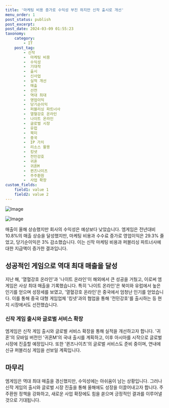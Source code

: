 ```yaml
---
title: '마케팅 비용 증가로 수익성 부진 하지만 신작 출시로 개선'
menu_order: 1
post_status: publish
post_excerpt: 
post_date: 2024-03-09 01:55:23
taxonomy:
    category:
        - IT
    post_tag:
        - 신작
        -  마케팅 비용
        -  수익성
        -  기대작
        -  출시
        -  신사업
        -  실적 개선
        -  매출
        -  선전
        -  역대 최대
        -  영업이익
        -  당기순이익
        -  퍼블리싱 파트너사
        -  열혈강호 온라인
        -  나이트 온라인
        -  글로벌 시장
        -  유럽
        -  북미
        -  중국
        -  IP 가치
        -  리소스 활용
        -  킹넷
        -  전민강호
        -  귀혼
        -  귀혼M
        -  퀸즈나이츠
        -  주주환원
        -  사업 확장
custom_fields:
    field1: value 1
    field2: value 2
---
```


![Image](https://imgnews.pstatic.net/image/648/2024/03/08/0000023866_001_20240308132901579.jpg?type=w647)

![Image](https://imgnews.pstatic.net/image/648/2024/03/08/0000023866_002_20240308132901625.jpg?type=w647)

매출이 올해 상승했지만 회사의 수익성은 예상보다 낮았습니다. 엠게임은 전년대비 10.8%의 매출 상승을 달성했지만, 마케팅 비용과 수수료 증가로 영업이익은 29.3% 줄었고, 당기순이익은 3% 감소했습니다. 이는 신작 마케팅 비용과 퍼블리싱 파트너사에 대한 지급액이 증가한 결과입니다.
## 성공적인 게임으로 역대 최대 매출을 달성
지난 해, '열혈강호 온라인'과 '나이트 온라인'이 해외에서 큰 성공을 거뒀고, 이로써 엠게임은 사상 최대 매출을 기록했습니다. 특히 '나이트 온라인'은 북미와 유럽에서 높은 인기를 얻으며 성장세를 보였고, '열혈강호 온라인'은 중국에서 엄청난 인기를 얻었습니다. 이를 통해 중국 대형 게임업체 '킹넷'과의 협업을 통해 '전민강호'를 출시하는 등 현지 시장에서도 선전했습니다.
### 신작 게임 출시와 글로벌 서비스 확장
엠게임은 신작 게임 출시와 글로벌 서비스 확장을 통해 실적을 개선하고자 합니다. '귀혼'의 모바일 버전인 '귀혼M'의 국내 출시를 계획하고, 이후 아시아를 시작으로 글로벌 시장에 진출할 예정입니다. 또한 '퀸즈나이츠'의 글로벌 서비스도 준비 중이며, 연내에 신규 퍼블리싱 게임을 선보일 계획입니다.
## 마무리
엠게임은 역대 최대 매출을 경신했지만, 수익성에는 아쉬움이 남는 상황입니다. 그러나 신작 게임의 출시와 글로벌 시장 진출을 통해 올해에도 성장을 이끌어내고자 합니다. 주주환원 정책을 강화하고, 새로운 사업 확장에도 힘을 쏟으며 긍정적인 결과를 이루어낼 것으로 기대됩니다.
